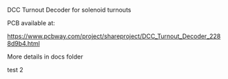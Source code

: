 DCC Turnout Decoder for solenoid turnouts

PCB available at:

https://www.pcbway.com/project/shareproject/DCC_Turnout_Decoder_2288d9b4.html

More details in docs folder


test 2
